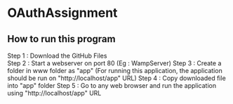 # OAuthAssignment

How to run this program
------------------------------------

Step 1 : Download the GitHub Files <br>
Step 2 : Start a webserver on port 80 (Eg : WampServer)
Step 3 : Create a folder in www folder as "app" (For running this application, the application should be run on "http://localhost/app" URL)
Step 4 : Copy downloaded file into "app" folder
Step 5 : Go to any web browser and run the application using "http://localhost/app" URL
